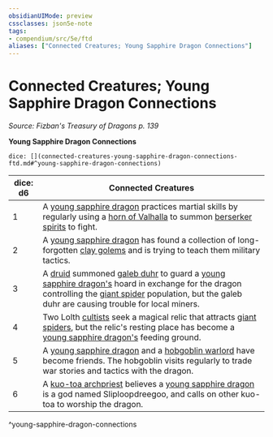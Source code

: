 ```yaml
---
obsidianUIMode: preview
cssclasses: json5e-note
tags:
- compendium/src/5e/ftd
aliases: ["Connected Creatures; Young Sapphire Dragon Connections"]
---
```

# Connected Creatures; Young Sapphire Dragon Connections
*Source: Fizban's Treasury of Dragons p. 139* 

**Young Sapphire Dragon Connections**

`dice: [](connected-creatures-young-sapphire-dragon-connections-ftd.md#^young-sapphire-dragon-connections)`

| dice: d6 | Connected Creatures |
|----------|---------------------|
| 1 | A [young sapphire dragon](/Systems/5e/bestiary/dragon/young-sapphire-dragon-ftd.md) practices martial skills by regularly using a [horn of Valhalla](/Systems/5e/items/horn-of-valhalla.md) to summon [berserker spirits](/Systems/5e/bestiary/humanoid/berserker.md) to fight. |
| 2 | A [young sapphire dragon](/Systems/5e/bestiary/dragon/young-sapphire-dragon-ftd.md) has found a collection of long-forgotten [clay golems](/Systems/5e/bestiary/construct/clay-golem.md) and is trying to teach them military tactics. |
| 3 | A [druid](/Systems/5e/bestiary/humanoid/druid.md) summoned [galeb duhr](/Systems/5e/bestiary/elemental/galeb-duhr.md) to guard a [young sapphire dragon's](/Systems/5e/bestiary/dragon/young-sapphire-dragon-ftd.md) hoard in exchange for the dragon controlling the [giant spider](/Systems/5e/bestiary/beast/giant-spider.md) population, but the galeb duhr are causing trouble for local miners. |
| 4 | Two Lolth [cultists](/Systems/5e/bestiary/humanoid/cultist.md) seek a magical relic that attracts [giant spiders](/Systems/5e/bestiary/beast/giant-spider.md), but the relic's resting place has become a [young sapphire dragon's](/Systems/5e/bestiary/dragon/young-sapphire-dragon-ftd.md) feeding ground. |
| 5 | A [young sapphire dragon](/Systems/5e/bestiary/dragon/young-sapphire-dragon-ftd.md) and a [hobgoblin warlord](/Systems/5e/bestiary/humanoid/hobgoblin-warlord.md) have become friends. The hobgoblin visits regularly to trade war stories and tactics with the dragon. |
| 6 | A [kuo-toa archpriest](/Systems/5e/bestiary/humanoid/kuo-toa-archpriest.md) believes a [young sapphire dragon](/Systems/5e/bestiary/dragon/young-sapphire-dragon-ftd.md) is a god named Sliploopdreegoo, and calls on other kuo-toa to worship the dragon. |
^young-sapphire-dragon-connections